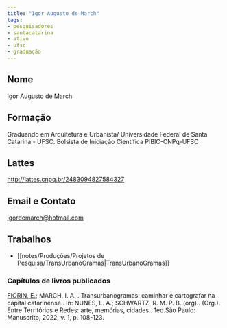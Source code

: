 ```yaml
---
title: "Igor Augusto de March"
tags: 
- pesquisadores
- santacatarina
- ativo
- ufsc
- graduação
---
```


## Nome
Igor Augusto de March

## Formação
Graduando em Arquitetura e Urbanista/ Universidade Federal de Santa Catarina - UFSC. Bolsista de Iniciação Científica PIBIC-CNPq-UFSC

## Lattes
http://lattes.cnpq.br/2483094827584327

## Email e Contato
[igordemarch@hotmail.com](mailto:igordemarch@hotmail.com)

## Trabalhos
- [[notes/Produções/Projetos de Pesquisa/TransUrbanoGramas|TransUrbanoGramas]] 

### Capítulos de livros publicados 

[FIORIN, E.](http://lattes.cnpq.br/5599203800231511); MARCH, I. A. . Transurbanogramas: caminhar e cartografar na capital catarinense.. In: NUNES, L. A.; SCHWARTZ, R. M. P. B. (org).. (Org.). Entre Territórios e Redes: arte, memórias, cidades.. 1ed.São Paulo: Manuscrito, 2022, v. 1, p. 108-123.